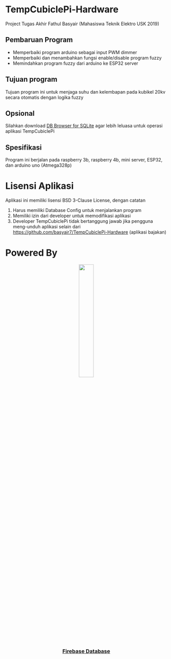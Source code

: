 # TempCubiclePi-Hardware
Project Tugas Akhir Fathul Basyair (Mahasiswa Teknik Elektro USK 2019)

## Pembaruan Program
- Memperbaiki program arduino sebagai input PWM dimmer
- Memperbaiki dan menambahkan fungsi enable/disable program fuzzy
- Memindahkan program fuzzy dari arduino ke ESP32 server

## Tujuan program
Tujuan program ini untuk menjaga suhu dan kelembapan pada kubikel 20kv secara otomatis dengan logika fuzzy

## Opsional
Silahkan download <a href="https://sqlitebrowser.org/dl/">DB Browser for SQLite</a> agar lebih leluasa untuk operasi aplikasi TempCubiclePi

## Spesifikasi
Program ini berjalan pada raspberry 3b, raspberry 4b, mini server, ESP32, dan arduino uno (Atmega328p)

# Lisensi Aplikasi
Aplikasi ini memiliki lisensi BSD 3-Clause License, dengan catatan
1. Harus memiliki Database Config untuk menjalankan program
2. Memiliki izin dari developer untuk memodifikasi aplikasi
3. Developer TempCubiclePi tidak bertanggung jawab jika pengguna meng-unduh aplikasi selain dari https://github.com/basyair7/TempCubiclePi-Hardware (aplikasi bajakan)

# Powered By
<p align="center">
    <a href="https://firebase.google.com/" target="_blank">
        <img src="https://www.gstatic.com/devrel-devsite/prod/v4adef427db21a4cd79f489fce8da23c25ef3f53705a17ddcb0611ee166b2e610/firebase/images/lockup.svg" width="30%">
    </a>
</p>

<h3 align="center"><a href="https://firebase.google.com/" target="_blank">Firebase Database</a></h3>

